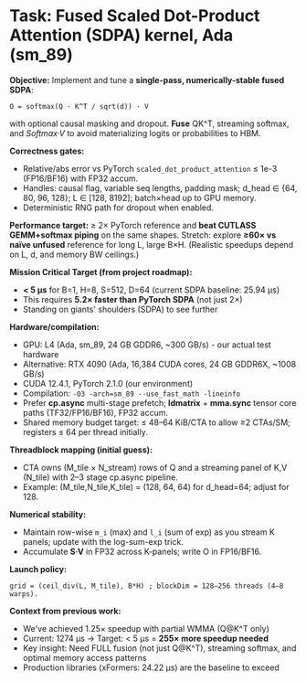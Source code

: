 # Task: Fused Scaled Dot-Product Attention (SDPA) kernel, Ada (sm_89)

**Objective:** Implement and tune a **single-pass, numerically-stable fused SDPA**:
```
O = softmax(Q · K^T / sqrt(d)) · V
```
with optional causal masking and dropout. **Fuse** QK^T, streaming softmax, and *Softmax·V* to avoid materializing logits or probabilities to HBM.

**Correctness gates:**
- Relative/abs error vs PyTorch `scaled_dot_product_attention` ≤ 1e-3 (FP16/BF16) with FP32 accum.
- Handles: causal flag, variable seq lengths, padding mask; d_head ∈ {64, 80, 96, 128}; L ∈ [128, 8192]; batch×head up to GPU memory.
- Deterministic RNG path for dropout when enabled.

**Performance target:** ≥ 2× PyTorch reference and **beat CUTLASS GEMM+softmax piping** on the same shapes. Stretch: explore **≥60× vs naïve unfused** reference for long L, large B×H. (Realistic speedups depend on L, d, and memory BW ceilings.)

**Mission Critical Target (from project roadmap):**
- **< 5 μs** for B=1, H=8, S=512, D=64 (current SDPA baseline: 25.94 μs)
- This requires **5.2× faster than PyTorch SDPA** (not just 2×)
- Standing on giants' shoulders (SDPA) to see further

**Hardware/compilation:**
- GPU: L4 (Ada, sm_89, 24 GB GDDR6, ~300 GB/s) - our actual test hardware
- Alternative: RTX 4090 (Ada, 16,384 CUDA cores, 24 GB GDDR6X, ~1008 GB/s)
- CUDA 12.4.1, PyTorch 2.1.0 (our environment)
- Compilation: `-O3 -arch=sm_89 --use_fast_math -lineinfo`
- Prefer **cp.async** multi-stage prefetch; **ldmatrix** + **mma.sync** tensor core paths (TF32/FP16/BF16), FP32 accum.
- Shared memory budget target: ≤ 48–64 KiB/CTA to allow ≥2 CTAs/SM; registers ≤ 64 per thread initially.

**Threadblock mapping (initial guess):**
- CTA owns (M_tile × N_stream) rows of Q and a streaming panel of K,V (N_tile) with 2–3 stage cp.async pipeline.
- Example: (M_tile,N_tile,K_tile) = (128, 64, 64) for d_head=64; adjust for 128.

**Numerical stability:**
- Maintain row-wise `m_i` (max) and `l_i` (sum of exp) as you stream K panels; update with the log-sum-exp trick.
- Accumulate **S·V** in FP32 across K-panels; write O in FP16/BF16.

**Launch policy:**
```
grid = (ceil_div(L, M_tile), B*H) ; blockDim = 128–256 threads (4–8 warps).
```

**Context from previous work:**
- We've achieved 1.25× speedup with partial WMMA (Q@K^T only)
- Current: 1274 μs → Target: < 5 μs = **255× more speedup needed**
- Key insight: Need FULL fusion (not just Q@K^T), streaming softmax, and optimal memory access patterns
- Production libraries (xFormers: 24.22 μs) are the baseline to exceed


